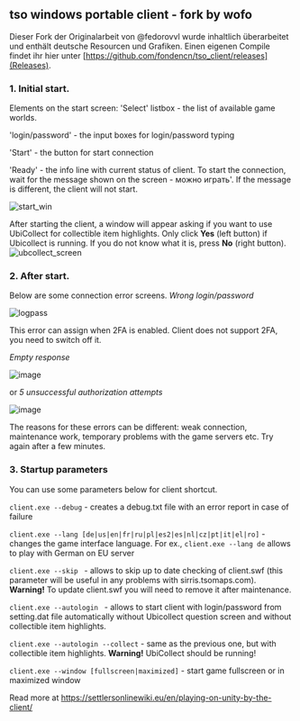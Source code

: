 ## tso windows portable client - fork by wofo
Dieser Fork der Originalarbeit von @fedorovvl wurde inhaltlich überarbeitet und enthält deutsche Resourcen und Grafiken. 
Einen eigenen Compile findet ihr hier unter [https://github.com/fondencn/tso_client/releases](Releases). 



### 1. Initial start.
Elements on the start screen: 
'Select' listbox - the list of available game worlds.

'login/password' - the input boxes for login/password typing

'Start' - the button for start connection

'Ready' - the info line with current status of client. To start the connection, wait for the message shown on the screen - можно играть'. If the message is different, the client will not start.

![start_win](https://user-images.githubusercontent.com/76757249/177488543-8ba0fb9e-eaaf-491c-9bdf-a5a3a5de53f2.png)

After starting the client, a window will appear asking if you want to use UbiCollect for collectible item highlights. Only click **Yes** (left button) if Ubicollect is running. If you do not know what it is, press **No** (right button).  
![ubcollect_screen](https://user-images.githubusercontent.com/76757249/177491934-e89a5901-5a01-4e93-bd73-10c5a03e0010.png)


### 2. After start.
Below are some connection error screens.
_Wrong login/password_

![logpass](https://user-images.githubusercontent.com/76757249/177497246-8e4c0589-eb2a-48d5-b7cb-bb20d61c087a.png)

This error can assign when 2FA is enabled.  Client does not support 2FA, you need to switch off it.

_Empty response_ 

![image](https://user-images.githubusercontent.com/76757249/177489927-4445f5d5-e57c-49ef-88a6-97a83df91794.png)

or 
_5 unsuccessful authorization attempts_

![image](https://user-images.githubusercontent.com/76757249/177493405-af398920-a1b1-4f15-95ca-56ca9d5197b0.png)

The reasons for these errors can be different: weak connection, maintenance work, temporary problems with the game servers etc. Try again after a few minutes.

### 3. Startup parameters 
You can use some parameters below for client shortcut. 

`client.exe --debug` - creates a debug.txt file with an error report in case of failure 

`client.exe --lang [de|us|en|fr|ru|pl|es2|es|nl|cz|pt|it|el|ro]` - changes the game interface language. 
For ex.,  `client.exe --lang de` allows to play with German on EU server

`client.exe --skip ` - allows to skip up to date checking of client.swf (this parameter will be useful in any problems with sirris.tsomaps.com). **Warning!** To update client.swf you will need to remove it after maintenance.

`client.exe --autologin ` - allows to start client with login/password from setting.dat file automatically without Ubicollect question screen and without collectible item highlights. 

`client.exe --autologin --collect` - same as the previous one, but with collectible item highlights. **Warning!**  UbiCollect should be running!

`client.exe --window [fullscreen|maximized]` - start game fullscreen or in maximized window

Read more at https://settlersonlinewiki.eu/en/playing-on-unity-by-the-client/


 
